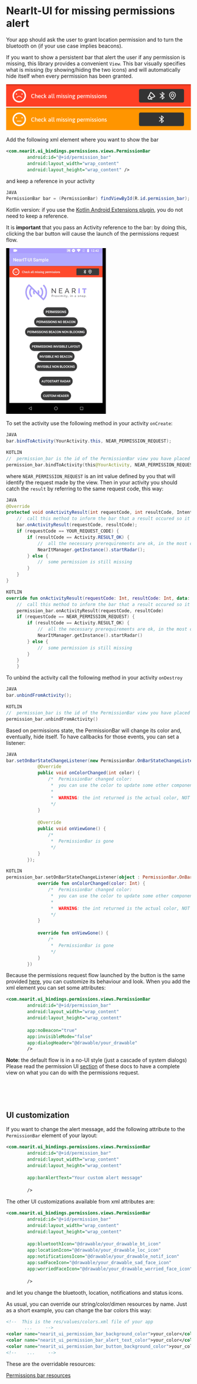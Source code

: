 # NearIt-UI for missing permissions alert

Your app should ask the user to grant location permission and to turn the bluetooth on (if your use case implies beacons).

If you want to show a persistent bar that alert the user if any permission is missing, this library provides a convenient `View`.
This bar visually specifies what is missing (by showing/hiding the two icons) and will automatically hide itself when every permission has been granted.

![missing_both](images/permissions_bar_missing_all.png)
![missing_bt](images/permissions_bar_missing_bt.png)

Add the following xml element where you want to show the bar

```xml
<com.nearit.ui_bindings.permissions.views.PermissionBar
        android:id="@+id/permission_bar"
        android:layout_width="wrap_content"
        android:layout_height="wrap_content" />
```

and keep a reference in your activity

```java
JAVA
PermissionBar bar = (PermissionBar) findViewById(R.id.permission_bar);
```

Kotlin version: if you use the [Kotlin Android Extensions plugin](https://kotlinlang.org/docs/tutorials/android-plugin.html), you do not need to keep a reference. 

It is **important** that you pass an Activity reference to the bar: by doing this, clicking the bar button will cause the launch of the permissions request flow.

![bar](images/permissions_bar.gif)

To set the activity use the following method in your activity `onCreate`:

```java
JAVA
bar.bindToActivity(YourActivity.this, NEAR_PERMISSION_REQUEST);
```

```kotlin
KOTLIN
//  permission_bar is the id of the PermissionBar view you have placed in your layout
permission_bar.bindToActivity(this@YourActivity, NEAR_PERMISSION_REQUEST)
```

where `NEAR_PERMISSION_REQUEST` is an int value defined by you that will identify the request made by the view.
Then in your activity you should catch the `result` by referring to the same request code, this way:

```java
JAVA
@Override
protected void onActivityResult(int requestCode, int resultCode, Intent data) {
    //  call this method to inform the bar that a result occured so it can hide itself
    bar.onActivityResult(requestCode, resultCode);
    if (requestCode == YOUR_REQUEST_CODE) {
        if (resultCode == Activity.RESULT_OK) {
            //  all the necessary prerequirements are ok, in the most common scenarios you should start NearIT radar here
            NearItManager.getInstance().startRadar();
        } else {
            //  some permission is still missing
        }
    }
}
```

```kotlin
KOTLIN
override fun onActivityResult(requestCode: Int, resultCode: Int, data: Intent?) {
    //  call this method to inform the bar that a result occured so it can hide itself
    permission_bar.onActivityResult(requestCode, resultCode)
    if (requestCode == NEAR_PERMISSION_REQUEST) {
        if (resultCode == Activity.RESULT_OK) {
            //  all the necessary prerequirements are ok, in the most common scenarios you should start NearIT radar here
            NearItManager.getInstance().startRadar()
        } else {
            //  some permission is still missing
        }
    }
    }
```

To unbind the activity call the following method in your activity `onDestroy`

```java
JAVA
bar.unbindFromActivity();
```

```kotlin
KOTLIN
//  permission_bar is the id of the PermissionBar view you have placed in your layout
permission_bar.unbindFromActivity()
```

Based on permissions state, the PermissionBar will change its color and, eventually, hide itself. To have callbacks for those events, you can set a listener:

```java
JAVA
bar.setOnBarStateChangeListener(new PermissionBar.OnBarStateChangeListener() {
            @Override
            public void onColorChanged(int color) {
                /*  PermissionBar changed color:
                 *  you can use the color to update some other component of your UI
                 *
                 *  WARNING: the int returned is the actual color, NOT the resourceId
                 */
            }

            @Override
            public void onViewGone() {
                /*
                 *  PermissionBar is gone
                 */
            }
        });
```

```kotlin
KOTLIN
permission_bar.setOnBarStateChangeListener(object : PermissionBar.OnBarStateChangeListener {
            override fun onColorChanged(color: Int) {
                /*  PermissionBar changed color:
                 *  you can use the color to update some other component of your UI
                 *
                 *  WARNING: the int returned is the actual color, NOT the resourceId
                 */
            }

            override fun onViewGone() {
                /*
                 *  PermissionBar is gone
                 */
            }
        })
```

Because the permissions request flow launched by the button is the same provided [here](PERMISSIONS.md), you can customize its behaviour and look.
When you add the xml element you can set some attributes:

```xml
<com.nearit.ui_bindings.permissions.views.PermissionBar
        android:id="@+id/permission_bar"
        android:layout_width="wrap_content"
        android:layout_height="wrap_content"
        
        app:noBeacon="true"
        app:invisibleMode="false"
        app:dialogHeader="@drawable/your_drawable"
        />
```

**Note**: the default flow is in a no-UI style (just a cascade of system dialogs)
Please read the permission UI [section](PERMISSIONS.md) of these docs to have a complete view on what you can do with the permissions request.

<br>
<br>
<br>

## UI customization

If you want to change the alert message, add the following attribute to the `PermissionBar` element of your layout:

```xml
<com.nearit.ui_bindings.permissions.views.PermissionBar
        android:id="@+id/permission_bar"
        android:layout_width="wrap_content"
        android:layout_height="wrap_content"
        
        app:barAlertText="Your custom alert message"
        
        />
```

The other UI customizations available from xml attributes are:

```xml
<com.nearit.ui_bindings.permissions.views.PermissionBar
        android:id="@+id/permission_bar"
        android:layout_width="wrap_content"
        android:layout_height="wrap_content"
        
        app:bluetoothIcon="@drawable/your_drawable_bt_icon"
        app:locationIcon="@drawable/your_drawable_loc_icon"
        app:notificationsIcon="@drawable/your_drawable_notif_icon"
        app:sadFaceIcon="@drawable/your_drawable_sad_face_icon"
        app:worriedFaceIcon="@drawable/your_drawable_worried_face_icon"
        
        />
```

and let you change the bluetooth, location, notifications and status icons.

As usual, you can override our string/color/dimen resources by name. Just as a short example, you can change the bar colors this way:
```xml
<!--  This is the res/values/colors.xml file of your app
       ...     -->
<color name="nearit_ui_permission_bar_background_color">your_color</color>
<color name="nearit_ui_permission_bar_alert_text_color">your_color</color>
<color name="nearit_ui_permission_bar_button_background_color">your_color</color>
<!--    ...     -->
```

These are the overridable resources:

[Permissions bar resources](https://github.com/nearit/Android-UI-Bindings/tree/master/nearit-ui/src/main/res/values/permissions_bar_resources.xml)
